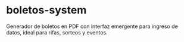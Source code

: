 # boletos-system
Generador de boletos en PDF con interfaz emergente para ingreso de datos, ideal para rifas, sorteos y eventos.
